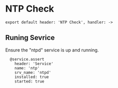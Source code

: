 
# NTP Check

    export default header: 'NTP Check', handler: ->

## Runing Sevrice

Ensure the "ntpd" service is up and running.

      @service.assert
        header: 'Service'
        name: 'ntp'
        srv_name: 'ntpd'
        installed: true
        started: true
